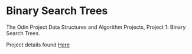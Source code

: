 # Binary Search Trees
The Odin Project Data Structures and Algorithm Projects, Project 1: Binary Search Trees.

Project details found <a href=https://www.theodinproject.com/courses/ruby-programming/lessons/data-structures-and-algorithms>Here</a>
